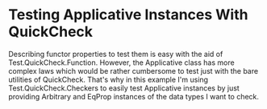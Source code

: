 # Testing Applicative Instances With QuickCheck

Describing functor properties to test them is easy with the aid
of Test.QuickCheck.Function. However, the Applicative class
has more complex laws which would be rather cumbersome to
test just with the bare utilities of QuickCheck. That's why in
this example I'm using Test.QuickCheck.Checkers to easily test
Applicative instances by just providing Arbitrary and EqProp
instances of the data types I want to check.